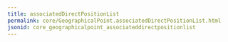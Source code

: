 ```yaml
---
title: associatedDirectPositionList
permalink: core/GeographicalPoint.associatedDirectPositionList.html
jsonid: core_geographicalpoint_associateddirectpositionlist
---
```

